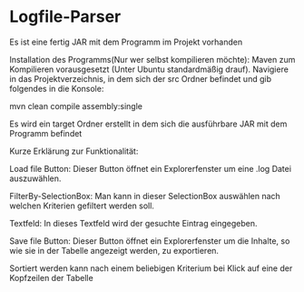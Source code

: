 # Logfile-Parser

Es ist eine fertig JAR mit dem Programm im Projekt vorhanden

Installation des Programms(Nur wer selbst kompilieren möchte):
Maven zum Kompilieren vorausgesetzt (Unter Ubuntu standardmäßig drauf).
Navigiere in das Projektverzeichnis, in dem sich der src Ordner befindet und gib folgendes in die Konsole:

mvn clean compile assembly:single

Es wird ein target Ordner erstellt in dem sich die ausführbare JAR mit dem Programm befindet




Kurze Erklärung zur Funktionalität:

Load file Button: Dieser Button öffnet ein Explorerfenster um eine .log Datei auszuwählen.

FilterBy-SelectionBox: Man kann in dieser SelectionBox auswählen nach welchen Kriterien gefiltert werden soll.

Textfeld: In dieses Textfeld wird der gesuchte Eintrag eingegeben.

Save file Button: Dieser Button öffnet ein Explorerfenster um die Inhalte, so wie sie in der Tabelle angezeigt werden, zu exportieren.

Sortiert werden kann nach einem beliebigen Kriterium bei Klick auf eine der Kopfzeilen der Tabelle


